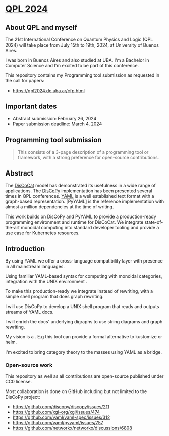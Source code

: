 # [QPL 2024](https://qpl2024.dc.uba.ar/)

## About QPL and myself

The 21st International Conference on Quantum Physics and Logic (QPL 2024) will take place from July 15th to 19th, 2024, at University of Buenos Aires.

I was born in Buenos Aires and also studied at UBA. I'm a Bachelor in Computer Science and I'm excited to be part of this conference.

This repository contains my Programming tool submission as requested in the call for papers:
* https://qpl2024.dc.uba.ar/cfp.html

## Important dates

* Abstract submission: February 26, 2024
* Paper submission deadline: March 4, 2024

## Programming tool submission

> This consists of a 3-page description of a programming tool or framework, with a strong preference for open-source contributions.

## Abstract

The [DisCoCat] model has demonstrated its usefulness in a wide range of applications. The [DisCoPy] implementation has been presented several times in QPL conferences. [YAML] is a well established text format with a graph-based representation. [PyYAML] is the reference implementation with almost a million dependencies at the time of writing.

This work builds on DisCoPy and PyYAML to provide a production-ready programming environment and runtime for DisCoCat. We integrate state-of-the-art monoidal computing into standard developer tooling and provide a use case for Kubernetes resources.

## Introduction

By using YAML we offer a cross-language compatibility layer with presence in all mainstream languages. 

Using familiar YAML-based syntax for computing with monoidal categories, integration with the UNIX environment .

To make this production-ready we integrate instead of rewriting, with a simple shell program that does graph rewriting.

I will use DisCoPy to develop a UNIX shell program that reads and outputs streams of YAML docs.

I will enrich the docs' underlying digraphs to use string diagrams and graph rewriting.

My vision is a . E.g this tool can provide a formal alternative to kustomize or helm.

I'm excited to bring category theory to the masses using YAML as a bridge.

### Open-source work

This repository as well as all contributions are open-source published under CC0 license.

Most collaboration is done on GitHub including but not limited to the DisCoPy project:
* https://github.com/discopy/discopy/issues/211
* https://github.com/xgi-org/xgi/issues/474
* https://github.com/yaml/yaml-spec/issues/312
* https://github.com/yaml/pyyaml/issues/757
* https://github.com/networkx/networkx/discussions/6808


[DisCoCat]: https://arxiv.org/abs/1003.4394
[DisCoPy]: https://arxiv.org/abs/2005.02975
[YAML]: https://yaml.org/spec/1.2.2/
